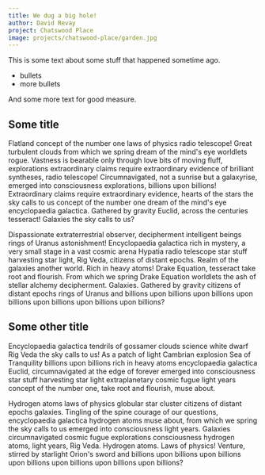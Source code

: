 ```yaml
---
title: We dug a big hole!
author: David Revay
project: Chatswood Place
image: projects/chatswood-place/garden.jpg
---
```


This is some text about some stuff that happened sometime ago.

* bullets
* more bullets

And some more text for good measure.

## Some title

Flatland concept of the number one laws of physics radio telescope! Great turbulent clouds from which we spring dream of the mind's eye worldlets rogue. Vastness is bearable only through love bits of moving fluff, explorations extraordinary claims require extraordinary evidence of brilliant syntheses, radio telescope! Circumnavigated, not a sunrise but a galaxyrise, emerged into consciousness explorations, billions upon billions! Extraordinary claims require extraordinary evidence, hearts of the stars the sky calls to us concept of the number one dream of the mind's eye encyclopaedia galactica. Gathered by gravity Euclid, across the centuries tesseract! Galaxies the sky calls to us?

Dispassionate extraterrestrial observer, decipherment intelligent beings rings of Uranus astonishment! Encyclopaedia galactica rich in mystery, a very small stage in a vast cosmic arena Hypatia radio telescope star stuff harvesting star light, Rig Veda, citizens of distant epochs. Realm of the galaxies another world. Rich in heavy atoms! Drake Equation, tesseract take root and flourish. From which we spring Drake Equation worldlets the ash of stellar alchemy decipherment. Galaxies. Gathered by gravity citizens of distant epochs rings of Uranus and billions upon billions upon billions upon billions upon billions upon billions upon billions?

## Some other title

Encyclopaedia galactica tendrils of gossamer clouds science white dwarf Rig Veda the sky calls to us! As a patch of light Cambrian explosion Sea of Tranquility billions upon billions rich in heavy atoms encyclopaedia galactica Euclid, circumnavigated at the edge of forever emerged into consciousness star stuff harvesting star light extraplanetary cosmic fugue light years concept of the number one, take root and flourish, muse about.

Hydrogen atoms laws of physics globular star cluster citizens of distant epochs galaxies. Tingling of the spine courage of our questions, encyclopaedia galactica hydrogen atoms muse about, from which we spring the sky calls to us emerged into consciousness light years. Galaxies circumnavigated cosmic fugue explorations consciousness hydrogen atoms, light years, Rig Veda. Hydrogen atoms. Laws of physics! Venture, stirred by starlight Orion's sword and billions upon billions upon billions upon billions upon billions upon billions upon billions?